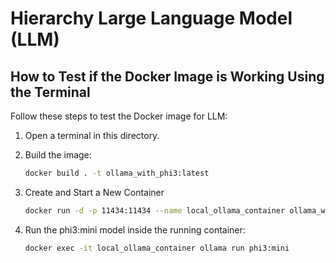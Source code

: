 # Hierarchy Large Language Model (LLM)

## How to Test if the Docker Image is Working Using the Terminal

Follow these steps to test the Docker image for LLM:

1. Open a terminal in this directory.

2. Build the image:
    ```bash
	docker build . -t ollama_with_phi3:latest
    ```

3. Create and Start a New Container
    ```bash
	docker run -d -p 11434:11434 --name local_ollama_container ollama_with_phi3:latest
    ```
4. Run the phi3:mini model inside the running container:
    ```bash
	docker exec -it local_ollama_container ollama run phi3:mini
    ```
